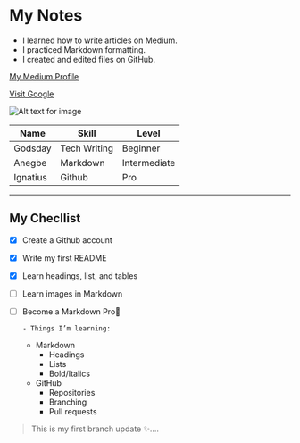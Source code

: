 # My Notes

- I learned how to write articles on Medium.  
- I practiced Markdown formatting.  
- I created and edited files on GitHub.  

[My Medium Profile](https://medium.com/@godsdaygogdocs)


[Visit Google](https://www.google.com)


![Alt text for image](https://images.unsplash.com/photo-1754922493956-364a7623a016?q=80&w=1675&auto=format&fit=crop&ixlib=rb-4.1.0&ixid=M3wxMjA3fDB8MHxwaG90by1wYWdlfHx8fGVufDB8fHx8fA%3D%3D)



Name  | Skill  |  Level  |
|----- | ------ | -------|
Godsday | Tech Writing | Beginner |
  Anegbe    | Markdown     | Intermediate |
Ignatius  | Github    |  Pro    |

___

## My Checllist

- [x] Create a Github account
- [x] Write my first README
- [x] Learn headings, list, and tables
- [ ] Learn images in Markdown
- [ ] Become a Markdown Pro💪


      - Things I’m learning:
  - Markdown
    - Headings
    - Lists
    - Bold/Italics
  - GitHub
    - Repositories
    - Branching
    - Pull requests

> This is my first branch update ✨....


